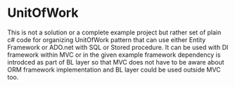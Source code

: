 # UnitOfWork
This is not a solution or a complete example project but rather set of plain c# code for organizing UnitOfWork pattern 
that can use either Entity Framework or ADO.net with SQL or Stored procedure. It can be used with DI framework within MVC 
or in the given example framework dependency is introdced as part of BL layer so that MVC does not have to be aware about ORM framework
implementation and BL layer could be used outside MVC too.
